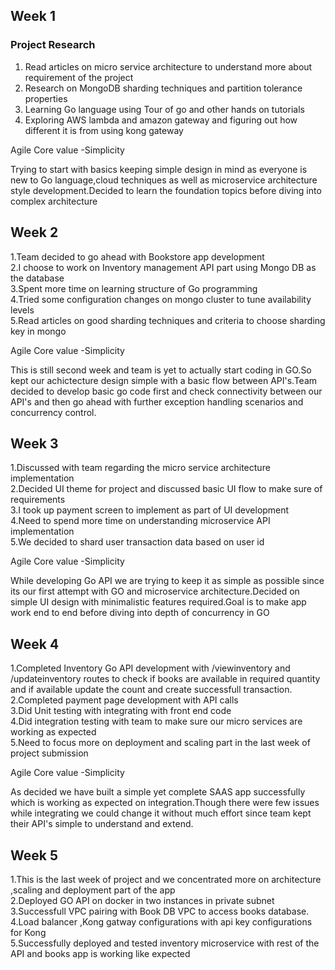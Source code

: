 ## Week 1

### Project Research

1. Read articles on micro service architecture to understand more about requirement of the project
2. Research on MongoDB sharding techniques and partition tolerance properties
3. Learning Go language using Tour of go and other hands on tutorials
4. Exploring AWS lambda and amazon gateway and figuring out how different it is from using kong gateway 

Agile Core value -Simplicity

Trying to start with basics keeping simple design in mind as everyone is new to Go language,cloud techniques as well as microservice architecture style development.Decided to learn the foundation topics before diving into complex architecture

## Week 2  

1.Team decided to go ahead with Bookstore app development  
2.I choose to work on Inventory management API part using Mongo DB as the database  
3.Spent more time on learning structure of Go programming  
4.Tried some configuration changes on mongo cluster to tune availability levels  
5.Read articles on good sharding techniques and criteria to choose sharding key in mongo  

Agile Core value -Simplicity  

This is still second week and team is yet to actually start coding in GO.So kept our achictecture design simple with a basic flow between API's.Team decided to develop basic go code first and check connectivity between our API's and then go ahead with further exception handling scenarios and concurrency control.  

## Week 3

1.Discussed with team regarding the micro service architecture implementation  
2.Decided UI theme for project and discussed basic UI flow to make sure of requirements  
3.I took up payment screen to implement as part of UI development  
4.Need to spend more time on understanding microservice API implementation   
5.We decided to shard user transaction data based on user id   

Agile Core value -Simplicity  

While developing Go API we are trying to keep it as simple as possible since its our first attempt with GO and microservice architecture.Decided on simple UI design with minimalistic features required.Goal is to make app work end to end before diving into depth of concurrency in GO  

## Week 4  

1.Completed  Inventory Go API development with /viewinventory and /updateinventory routes to check if books are available in required quantity and if available update the count and create successfull transaction.  
2.Completed payment page development with API calls  
3.Did Unit testing with integrating with front end code  
4.Did  integration testing with team to make sure our micro services are working as expected  
5.Need to focus more on deployment and scaling part in the last week of project submission  

Agile Core value -Simplicity  

As decided we have built a simple yet complete SAAS app successfully which is working as expected on integration.Though there were few issues while integrating we could change it without much effort since team kept their API's simple to understand and extend.  
    
## Week 5  

1.This is the last week of project and we concentrated more on architecture ,scaling and deployment part of the app   
2.Deployed GO API on docker in two instances in private subnet   
3.Successfull VPC pairing with Book DB VPC to access books database.  
4.Load balancer ,Kong gatway configurations with api key configurations for Kong  
5.Successfully deployed and tested inventory microservice with rest of the API and books app is working like expected

